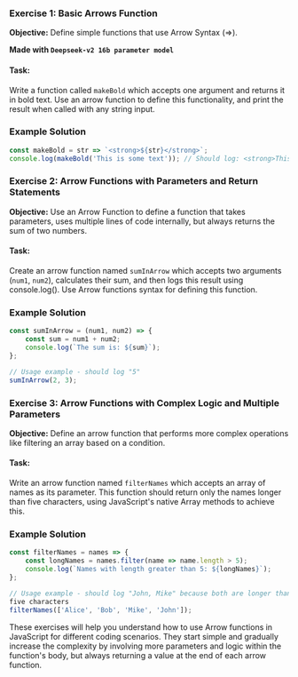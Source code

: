 ### Exercise 1: Basic Arrows Function
**Objective:** Define simple functions that use Arrow Syntax (=>).

**Made with `Deepseek-v2 16b parameter model`**

#### Task:
Write a function called `makeBold` which accepts one argument and returns
it in bold text. Use an arrow function to define this functionality, and
print the result when called with any string input.

### Example Solution
```javascript
const makeBold = str => `<strong>${str}</strong>`;
console.log(makeBold('This is some text')); // Should log: <strong>This is some text</strong>
```

### Exercise 2: Arrow Functions with Parameters and Return Statements
**Objective:** Use an Arrow Function to define a function that takes
parameters, uses multiple lines of code internally, but always returns the
sum of two numbers.

#### Task:
Create an arrow function named `sumInArrow` which accepts two arguments
(`num1`, `num2`), calculates their sum, and then logs this result using
console.log(). Use Arrow functions syntax for defining this function.

### Example Solution
```javascript
const sumInArrow = (num1, num2) => {
    const sum = num1 + num2;
    console.log(`The sum is: ${sum}`);
};

// Usage example - should log "5"
sumInArrow(2, 3);
```

### Exercise 3: Arrow Functions with Complex Logic and Multiple Parameters
**Objective:** Define an arrow function that performs more complex
operations like filtering an array based on a condition.

#### Task:
Write an arrow function named `filterNames` which accepts an array of
names as its parameter. This function should return only the names longer
than five characters, using JavaScript's native Array methods to achieve
this.

### Example Solution
```javascript
const filterNames = names => {
    const longNames = names.filter(name => name.length > 5);
    console.log(`Names with length greater than 5: ${longNames}`);
};

// Usage example - should log "John, Mike" because both are longer than
five characters
filterNames(['Alice', 'Bob', 'Mike', 'John']);
```

These exercises will help you understand how to use Arrow functions in
JavaScript for different coding scenarios. They start simple and gradually
increase the complexity by involving more parameters and logic within the
function's body, but always returning a value at the end of each arrow
function.